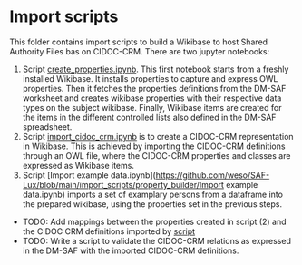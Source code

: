 # Import scripts
This folder contains import scripts to build a Wikibase to host Shared Authority Files bas on CIDOC-CRM. There are two jupyter notebooks:
1. Script [create_properties.ipynb](property_builder/create_properties.ipynb). This first notebook starts from a freshly installed Wikibase. It installs properties to capture and express OWL properties. Then it fetches the properties definitions from the DM-SAF worksheet and creates wikibase properties with their respective data types on the subject wikibase. Finally, Wikibase items are created for the items in the different controlled lists also defined in the DM-SAF spreadsheet.
2. Script [import_cidoc_crm.ipynb](https://github.com/weso/SAF-Lux/blob/main/import_scripts/CIDOC-CRM-properties/import_cidoc_crm.ipynb) is to create a CIDOC-CRM representation in Wikibase. This is achieved by importing the CIDOC-CRM definitions through an OWL file, where the CIDOC-CRM properties and classes are expressed as Wikibase items. 
3. Script [Import example data.ipynb](https://github.com/weso/SAF-Lux/blob/main/import_scripts/property_builder/Import example data.ipynb) imports a set of examplary persons from a dataframe into the prepared wikibase, using the properties set in the previous steps. 

* TODO: Add mappings between the properties created  in script (2) and the CIDOC CRM definitions imported by [script]([script](https://github.com/weso/SAF-Lux/blob/main/import_scripts/CIDOC-CRM-properties/option2.ipynb))
* TODO: Write a script to validate the CIDOC-CRM relations as expressed in the DM-SAF with the imported CIDOC-CRM definitions. 
